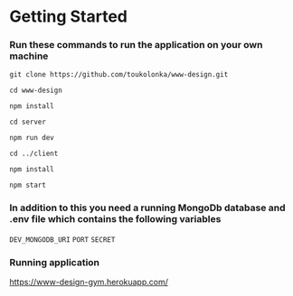 # Getting Started

### Run these commands to run the application on your own machine

`git clone https://github.com/toukolonka/www-design.git`

`cd www-design`

`npm install`

`cd server`

`npm run dev`

`cd ../client`

`npm install`

`npm start`


### In addition to this you need a running MongoDb database and .env file which contains the following variables
`DEV_MONGODB_URI`
`PORT`
`SECRET`

### Running application
https://www-design-gym.herokuapp.com/

